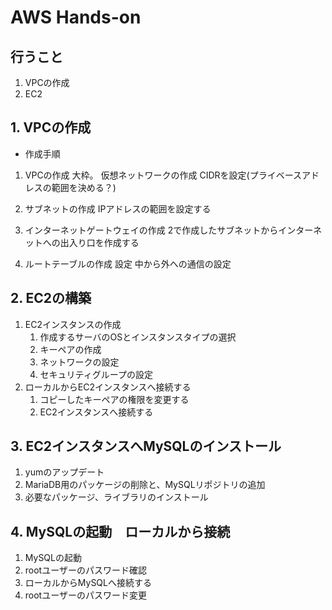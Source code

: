 # AWS Hands-on

## 行うこと

1. VPCの作成
2. EC2

## 1. VPCの作成

* 作成手順

1. VPCの作成
   大枠。
   仮想ネットワークの作成
   CIDRを設定(プライベースアドレスの範囲を決める？)

2. サブネットの作成
   IPアドレスの範囲を設定する

3. インターネットゲートウェイの作成
   2で作成したサブネットからインターネットへの出入り口を作成する

4. ルートテーブルの作成
   設定
   中から外への通信の設定

## 2. EC2の構築

1. EC2インスタンスの作成
   1. 作成するサーバのOSとインスタンスタイプの選択
   2. キーペアの作成
   3. ネットワークの設定
   4. セキュリティグループの設定
2. ローカルからEC2インスタンスへ接続する
   1. コピーしたキーペアの権限を変更する
   2. EC2インスタンスへ接続する

## 3. EC2インスタンスへMySQLのインストール

1. yumのアップデート
2. MariaDB用のパッケージの削除と、MySQLリポジトリの追加
3. 必要なパッケージ、ライブラリのインストール

## 4. MySQLの起動　ローカルから接続

1. MySQLの起動
2. rootユーザーのパスワード確認
3. ローカルからMySQLへ接続する
4. rootユーザーのパスワード変更
